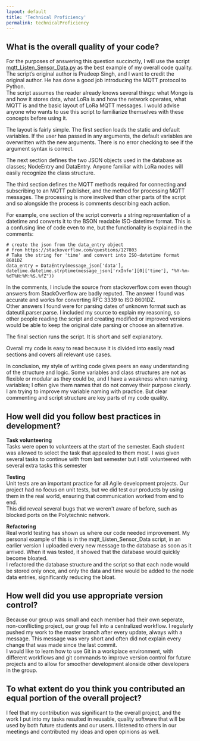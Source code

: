 ```yaml
---
layout: default
title: 'Technical Proficiency'
permalink: technicalProficiency
---
```

## What is the overall quality of your code?

For the purposes of answering this question succinctly, I will use the script [mqtt_Listen_Sensor_Data.py](DunedinIoT_code/mqtt_subscribers/mqtt_Listen_Sensor_Data.py) as the best example of my overall code quality.
The script’s original author is Pradeep Singh, and I want to credit the original author. He has done a good job introducing the MQTT protocol to Python.  
The script assumes the reader already knows several things: what Mongo is and how it stores data, what LoRa is and how the network operates, what MQTT is and the basic layout of LoRa MQTT messages. I would advise anyone who wants to use this script to familiarize themselves with these concepts before using it.

The layout is fairly simple. The first section loads the static and default variables. If the user has passed in any arguments, the default variables are overwritten with the new arguments. There is no error checking to see if the argument syntax is correct.

The next section defines the two JSON objects used in the database as classes; NodeEntry and DataEntry. Anyone familiar with LoRa nodes will easily recognize the class structure.

The third section defines the MQTT methods required for connecting and subscribing to an MQTT publisher, and the method for processing MQTT messages. The processing is more involved than other parts of the script and so alongside the process is comments describing each action.

For example, one section of the script converts a string representation of a datetime and converts it to the BSON readable ISO-datetime format. This is a confusing line of code even to me, but the functionality is explained in the comments:
```
# create the json from the data_entry object
# from https://stackoverflow.com/questions/127803
# Take the string for 'time' and convert into ISO-datetime format 8601DZ
data_entry = DataEntry(message_json['data'], datetime.datetime.strptime(message_json['rxInfo'][0]['time'], "%Y-%m-%dT%H:%M:%S.%fZ"))
```
In the comments, I include the source from stackoverflow.com even though answers from StackOverflow are badly reputed. The answer I found was accurate and works for converting RFC 3339 to ISO 8601DZ.  
Other answers I found were for parsing dates of unknown format such as dateutil.parser.parse. I included my source to explain my reasoning, so other people reading the script and creating modified or improved versions would be able to keep the original date parsing or choose an alternative.

The final section runs the script. It is short and self explanatory.

Overall my code is easy to read because it is divided into easily read sections and covers all relevant use cases.

In conclusion, my style of writing code gives peers an easy understanding of the structure and logic. Some variables and class structures are not as flexible or modular as they could be, and I have a weakness when naming variables; I often give them names that do not convey their purpose clearly. I am trying to improve my variable naming with practice. But clear commenting and script structure are key parts of my code quality.

## How well did you follow best practices in development?

**Task volunteering**  
Tasks were open to volunteers at the start of the semester. Each student was allowed to select the task that appealed to them most. I was given several tasks to continue with from last semester but I still volunteered with several extra tasks this semester

**Testing**  
Unit tests are an important practice for all Agile development projects. Our project had no focus on unit tests, but we did test our products by using them in the real world, ensuring that communication worked from end to end.  
This did reveal several bugs that we weren't aware of before, such as blocked ports on the Polytechnic network. 

**Refactoring**  
Real world testing has shown us where our code needed improvement. My personal example of this is in the mqtt_Listen_Sensor_Data script, in an earlier version I uploaded every new message to the database as soon as it arrived. When it was tested, it showed that the database would quickly become bloated.  
I refactored the database structure and the script so that each node would be stored only once, and only the data and time would be added to the node data entries, significantly reducing the bloat.

## How well did you use appropriate version control?

Because our group was small and each member had their own seperate, non-conflicting project, our group fell into a centralized workflow. I regularly pushed my work to the master branch after every update, always with a message. This message was very short and often did not explain every change that was made since the last commit.  
I would like to learn how to use Git in a workplace environment, with different workflows and git commands to improve version control for future projects and to allow for smoother development alonside other developers in the group.

## To what extent do you think you contributed an equal portion of the overall project?

I feel that my contribution was significant to the overall project, and the work I put into my tasks resulted in reusable, quality software that will be used by both future students and our users. I listened to others in our meetings and contributed my ideas and open opinions as well.